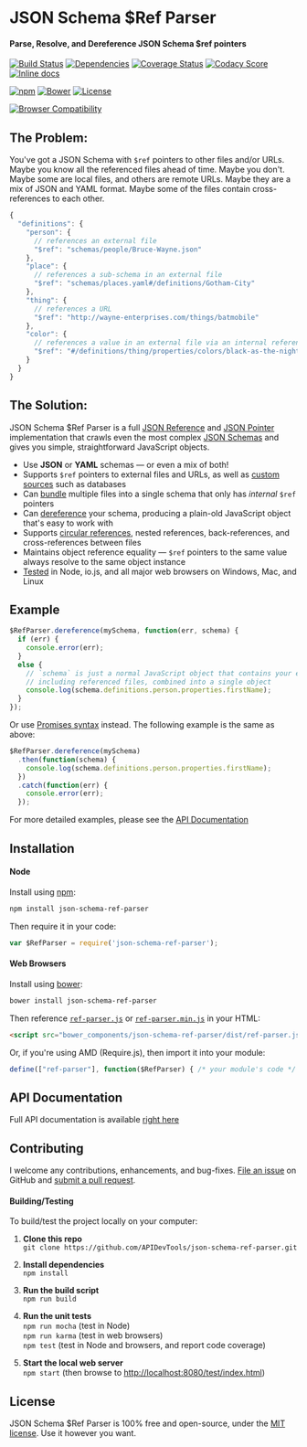 JSON Schema $Ref Parser
============================
#### Parse, Resolve, and Dereference JSON Schema $ref pointers

[![Build Status](https://api.travis-ci.org/APIDevTools/json-schema-ref-parser.svg?branch=master)](https://travis-ci.org/APIDevTools/json-schema-ref-parser)
[![Dependencies](https://david-dm.org/APIDevTools/json-schema-ref-parser.svg)](https://david-dm.org/APIDevTools/json-schema-ref-parser)
[![Coverage Status](https://coveralls.io/repos/github/APIDevTools/json-schema-ref-parser/badge.svg?branch=master)](https://coveralls.io/github/APIDevTools/json-schema-ref-parser)
[![Codacy Score](https://api.codacy.com/project/badge/d8abfe5e9a4044b89bd9f4b999d4a574)](https://www.codacy.com/public/JamesMessinger/json-schema-ref-parser)
[![Inline docs](https://inch-ci.org/github/APIDevTools/json-schema-ref-parser.svg?branch=master&style=shields)](https://inch-ci.org/github/APIDevTools/json-schema-ref-parser)

[![npm](https://img.shields.io/npm/v/json-schema-ref-parser.svg)](https://www.npmjs.com/package/json-schema-ref-parser)
[![Bower](https://img.shields.io/bower/v/json-schema-ref-parser.svg)](http://bower.io/)
[![License](https://img.shields.io/npm/l/json-schema-ref-parser.svg)](LICENSE)

[![Browser Compatibility](https://saucelabs.com/browser-matrix/json-schema-parser.svg)](https://saucelabs.com/u/json-schema-parser)


The Problem:
--------------------------
You've got a JSON Schema with `$ref` pointers to other files and/or URLs.  Maybe you know all the referenced files ahead of time.  Maybe you don't.  Maybe some are local files, and others are remote URLs.  Maybe they are a mix of JSON and YAML format.  Maybe some of the files contain cross-references to each other.

```javascript
{
  "definitions": {
    "person": {
      // references an external file
      "$ref": "schemas/people/Bruce-Wayne.json"
    },
    "place": {
      // references a sub-schema in an external file
      "$ref": "schemas/places.yaml#/definitions/Gotham-City"
    },
    "thing": {
      // references a URL
      "$ref": "http://wayne-enterprises.com/things/batmobile"
    },
    "color": {
      // references a value in an external file via an internal reference
      "$ref": "#/definitions/thing/properties/colors/black-as-the-night"
    }
  }
}
```


The Solution:
--------------------------
JSON Schema $Ref Parser is a full [JSON Reference](https://tools.ietf.org/html/draft-pbryan-zyp-json-ref-03) and [JSON Pointer](https://tools.ietf.org/html/rfc6901) implementation that crawls even the most complex [JSON Schemas](http://json-schema.org/latest/json-schema-core.html) and gives you simple, straightforward JavaScript objects.

- Use **JSON** or **YAML** schemas &mdash; or even a mix of both!
- Supports `$ref` pointers to external files and URLs, as well as [custom sources](docs/plugins/resolvers.md) such as databases
- Can [bundle](docs/ref-parser.md#bundlepath-options-callback) multiple files into a single schema that only has _internal_ `$ref` pointers
- Can [dereference](docs/ref-parser.md#dereferencepath-options-callback) your schema, producing a plain-old JavaScript object that's easy to work with
- Supports [circular references](docs/README.md#circular-refs), nested references, back-references, and cross-references between files
- Maintains object reference equality &mdash; `$ref` pointers to the same value always resolve to the same object instance
- [Tested](https://apidevtools.org/json-schema-ref-parser/test/index.html) in Node, io.js, and all major web browsers on Windows, Mac, and Linux


Example
--------------------------

```javascript
$RefParser.dereference(mySchema, function(err, schema) {
  if (err) {
    console.error(err);
  }
  else {
    // `schema` is just a normal JavaScript object that contains your entire JSON Schema,
    // including referenced files, combined into a single object
    console.log(schema.definitions.person.properties.firstName);
  }
});
```

Or use [Promises syntax](http://javascriptplayground.com/blog/2015/02/promises/) instead. The following example is the same as above:

```javascript
$RefParser.dereference(mySchema)
  .then(function(schema) {
    console.log(schema.definitions.person.properties.firstName);
  })
  .catch(function(err) {
    console.error(err);
  });
```

For more detailed examples, please see the [API Documentation](docs/README.md)


Installation
--------------------------
#### Node
Install using [npm](https://docs.npmjs.com/getting-started/what-is-npm):

```bash
npm install json-schema-ref-parser
```

Then require it in your code:

```javascript
var $RefParser = require('json-schema-ref-parser');
```

#### Web Browsers
Install using [bower](http://bower.io/):

```bash
bower install json-schema-ref-parser
```

Then reference [`ref-parser.js`](dist/ref-parser.js) or [`ref-parser.min.js`](dist/ref-parser.min.js) in your HTML:

```html
<script src="bower_components/json-schema-ref-parser/dist/ref-parser.js"></script>
```

Or, if you're using AMD (Require.js), then import it into your module:

```javascript
define(["ref-parser"], function($RefParser) { /* your module's code */ })
```


API Documentation
--------------------------
Full API documentation is available [right here](docs/README.md)


Contributing
--------------------------
I welcome any contributions, enhancements, and bug-fixes.  [File an issue](https://github.com/APIDevTools/json-schema-ref-parser/issues) on GitHub and [submit a pull request](https://github.com/APIDevTools/json-schema-ref-parser/pulls).

#### Building/Testing
To build/test the project locally on your computer:

1. __Clone this repo__<br>
`git clone https://github.com/APIDevTools/json-schema-ref-parser.git`

2. __Install dependencies__<br>
`npm install`

3. __Run the build script__<br>
`npm run build`

4. __Run the unit tests__<br>
`npm run mocha` (test in Node)<br>
`npm run karma` (test in web browsers)<br>
`npm test` (test in Node and browsers, and report code coverage)

5. __Start the local web server__<br>
`npm start` (then browse to [http://localhost:8080/test/index.html](https://apidevtools.org/json-schema-ref-parser/test/index.html))


License
--------------------------
JSON Schema $Ref Parser is 100% free and open-source, under the [MIT license](LICENSE). Use it however you want.
